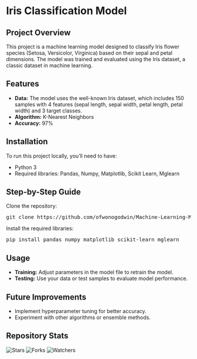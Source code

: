 <h1>Iris Classification Model</h1>

<h2>Project Overview</h2>
<p>
  This project is a machine learning model designed to classify Iris flower species (Setosa, Versicolor, Virginica) based on their sepal and petal dimensions. The model was trained and evaluated using the Iris dataset, a classic dataset in machine learning.
</p>

<h2>Features</h2>
<ul>
  <li><strong>Data:</strong> The model uses the well-known Iris dataset, which includes 150 samples with 4 features (sepal length, sepal width, petal length, petal width) and 3 target classes.</li>
  <li><strong>Algorithm:</strong> K-Nearest Neighbors</li>
  <li><strong>Accuracy:</strong> 97%</li>
</ul>

<h2>Installation</h2>
<p>To run this project locally, you’ll need to have:</p>
<ul>
  <li>Python 3</li>
  <li>Required libraries: Pandas, Numpy, Matplotlib, Scikit Learn, Mglearn</li>
</ul>

<h2>Step-by-Step Guide</h2>
<p>Clone the repository:</p>
<pre>
git clone https://github.com/ofwonogodwin/Machine-Learning-Model-Classifying-Iris-Species
</pre>
<p>Install the required libraries:</p>
<pre>
pip install pandas numpy matplotlib scikit-learn mglearn
</pre>

<h2>Usage</h2>
<ul>
  <li><strong>Training:</strong> Adjust parameters in the model file to retrain the model.</li>
  <li><strong>Testing:</strong> Use your data or test samples to evaluate model performance.</li>
</ul>

<h2>Future Improvements</h2>
<ul>
  <li>Implement hyperparameter tuning for better accuracy.</li>
  <li>Experiment with other algorithms or ensemble methods.</li>
</ul>

<h2>Repository Stats</h2>
<p>
  <img alt="Stars" src="https://img.shields.io/github/stars/Arison99/Yo-clinic-v.1.0.2?style=social">
  <img alt="Forks" src="https://img.shields.io/github/forks/Arison99/Yo-clinic-v.1.0.2?style=social">
  <img alt="Watchers" src="https://img.shields.io/github/watchers/Arison99/Yo-clinic-v.1.0.2?style=social">
</p>
